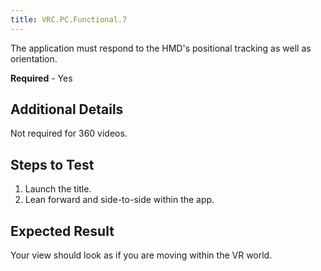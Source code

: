 ```yaml
---
title: VRC.PC.Functional.7
---
```


The application must respond to the HMD's positional tracking as well as orientation.

**Required** - Yes

## Additional Details

Not required for 360 videos.

## Steps to Test

1. Launch the title.
2. Lean forward and side-to-side within the app.


## Expected Result

Your view should look as if you are moving within the VR world.
